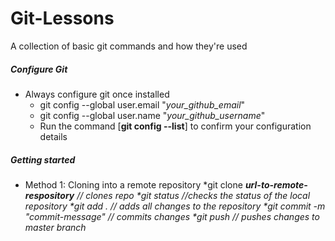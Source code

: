 # Git-Lessons
A collection of basic git commands and how they're used
##### Configure Git
* Always configure git once installed 
	* git config --global user.email "<i>your_github_email</i>"
	* git config --global user.name "<i>your_github_username</i>"
	* Run the command [**git config --list**] to confirm your configuration details
##### Getting started
* Method 1: Cloning into a remote repository
	*git clone **<i>url-to-remote-respository<i>** // clones repo
	*git status //checks the status of the local repository
	*git add . // adds all changes to the repository 
	*git commit -m "commit-message" // commits changes
	*git push // pushes changes to master branch
